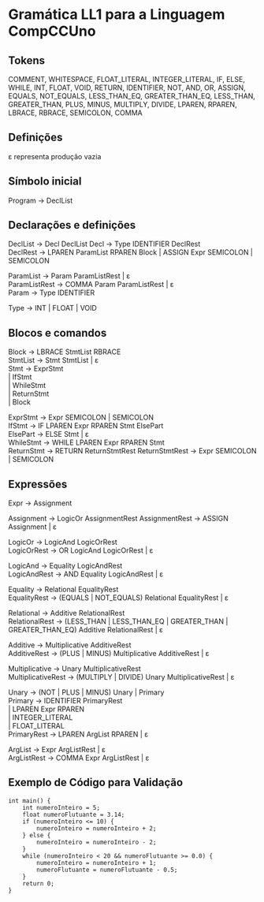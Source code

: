 # Gramática LL1 para a Linguagem CompCCUno

## Tokens
COMMENT, WHITESPACE, FLOAT_LITERAL, INTEGER_LITERAL, IF, ELSE, WHILE, INT, FLOAT, VOID, RETURN, IDENTIFIER, NOT, AND, OR, ASSIGN, EQUALS, NOT_EQUALS, LESS_THAN_EQ, GREATER_THAN_EQ, LESS_THAN, GREATER_THAN, PLUS, MINUS, MULTIPLY, DIVIDE, LPAREN, RPAREN, LBRACE, RBRACE, SEMICOLON, COMMA

## Definições
ε representa produção vazia

## Símbolo inicial
Program → DeclList

## Declarações e definições
DeclList → Decl DeclList 
Decl → Type IDENTIFIER DeclRest  
DeclRest → LPAREN ParamList RPAREN Block | ASSIGN Expr SEMICOLON | SEMICOLON  

ParamList → Param ParamListRest | ε  
ParamListRest → COMMA Param ParamListRest | ε  
Param → Type IDENTIFIER  

Type → INT | FLOAT | VOID  

## Blocos e comandos
Block → LBRACE StmtList RBRACE  
StmtList → Stmt StmtList | ε  
Stmt → ExprStmt  
      | IfStmt  
      | WhileStmt  
      | ReturnStmt  
      | Block  

ExprStmt → Expr SEMICOLON | SEMICOLON  
IfStmt → IF LPAREN Expr RPAREN Stmt ElsePart  
ElsePart → ELSE Stmt | ε  
WhileStmt → WHILE LPAREN Expr RPAREN Stmt  
ReturnStmt → RETURN ReturnStmtRest
ReturnStmtRest → Expr SEMICOLON | SEMICOLON

## Expressões
Expr → Assignment  

Assignment → LogicOr AssignmentRest
AssignmentRest → ASSIGN Assignment | ε

LogicOr → LogicAnd LogicOrRest  
LogicOrRest → OR LogicAnd LogicOrRest | ε  

LogicAnd → Equality LogicAndRest  
LogicAndRest → AND Equality LogicAndRest | ε  

Equality → Relational EqualityRest  
EqualityRest → (EQUALS | NOT_EQUALS) Relational EqualityRest | ε  

Relational → Additive RelationalRest  
RelationalRest → (LESS_THAN | LESS_THAN_EQ | GREATER_THAN | GREATER_THAN_EQ) Additive RelationalRest | ε  

Additive → Multiplicative AdditiveRest  
AdditiveRest → (PLUS | MINUS) Multiplicative AdditiveRest | ε  

Multiplicative → Unary MultiplicativeRest  
MultiplicativeRest → (MULTIPLY | DIVIDE) Unary MultiplicativeRest | ε  

Unary → (NOT | PLUS | MINUS) Unary | Primary  
Primary → IDENTIFIER PrimaryRest  
         | LPAREN Expr RPAREN  
         | INTEGER_LITERAL  
         | FLOAT_LITERAL  
PrimaryRest → LPAREN ArgList RPAREN | ε  

ArgList → Expr ArgListRest | ε  
ArgListRest → COMMA Expr ArgListRest | ε

## Exemplo de Código para Validação

```
int main() {
    int numeroInteiro = 5;
    float numeroFlutuante = 3.14;
    if (numeroInteiro <= 10) {
        numeroInteiro = numeroInteiro + 2;
    } else {
        numeroInteiro = numeroInteiro - 2;
    }
    while (numeroInteiro < 20 && numeroFlutuante >= 0.0) {
        numeroInteiro = numeroInteiro + 1;
        numeroFlutuante = numeroFlutuante - 0.5;
    }
    return 0;
}
```
